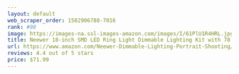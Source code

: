 ```yaml
---
layout: default 
﻿web_scraper_order: 1582906788-7016
rank: #98
image: https://images-na.ssl-images-amazon.com/images/I/61PlU1R4HRL.jpg
title: Neewer 18-inch SMD LED Ring Light Dimmable Lighting Kit with 78.7-inch Light Stand, Filter…
url: https://www.amazon.com/Neewer-Dimmable-Lighting-Portrait-Shooting/dp/B0784SSRZS/ref=zg_mw_photo_98?_encoding=UTF8&psc=1&refRID=QT7YX3MAVBS9YT2R1GA7
reviews: 4.4 out of 5 stars
price: $71.99 
---
```


